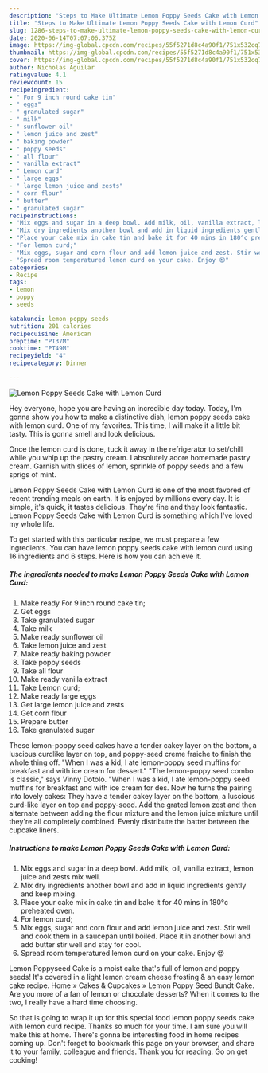 ```yaml
---
description: "Steps to Make Ultimate Lemon Poppy Seeds Cake with Lemon Curd"
title: "Steps to Make Ultimate Lemon Poppy Seeds Cake with Lemon Curd"
slug: 1286-steps-to-make-ultimate-lemon-poppy-seeds-cake-with-lemon-curd
date: 2020-06-14T07:07:06.375Z
image: https://img-global.cpcdn.com/recipes/55f5271d8c4a90f1/751x532cq70/lemon-poppy-seeds-cake-with-lemon-curd-recipe-main-photo.jpg
thumbnail: https://img-global.cpcdn.com/recipes/55f5271d8c4a90f1/751x532cq70/lemon-poppy-seeds-cake-with-lemon-curd-recipe-main-photo.jpg
cover: https://img-global.cpcdn.com/recipes/55f5271d8c4a90f1/751x532cq70/lemon-poppy-seeds-cake-with-lemon-curd-recipe-main-photo.jpg
author: Nicholas Aguilar
ratingvalue: 4.1
reviewcount: 15
recipeingredient:
- " For 9 inch round cake tin"
- " eggs"
- " granulated sugar"
- " milk"
- " sunflower oil"
- " lemon juice and zest"
- " baking powder"
- " poppy seeds"
- " all flour"
- " vanilla extract"
- " Lemon curd"
- " large eggs"
- " large lemon juice and zests"
- " corn flour"
- " butter"
- " granulated sugar"
recipeinstructions:
- "Mix eggs and sugar in a deep bowl. Add milk, oil, vanilla extract, lemon juice and zests mix well."
- "Mix dry ingredients another bowl and add in liquid ingredients gently and keep mixing."
- "Place your cake mix in cake tin and bake it for 40 mins in 180°c preheated oven."
- "For lemon curd;"
- "Mix eggs, sugar and corn flour and add lemon juice and zest. Stir well and cook them in a saucepan until boiled. Place it in another bowl and add butter stir well and stay for cool."
- "Spread room temperatured lemon curd on your cake. Enjoy 😍"
categories:
- Recipe
tags:
- lemon
- poppy
- seeds

katakunci: lemon poppy seeds 
nutrition: 201 calories
recipecuisine: American
preptime: "PT37M"
cooktime: "PT49M"
recipeyield: "4"
recipecategory: Dinner

---
```



![Lemon Poppy Seeds Cake with Lemon Curd](https://img-global.cpcdn.com/recipes/55f5271d8c4a90f1/751x532cq70/lemon-poppy-seeds-cake-with-lemon-curd-recipe-main-photo.jpg)

Hey everyone, hope you are having an incredible day today. Today, I'm gonna show you how to make a distinctive dish, lemon poppy seeds cake with lemon curd. One of my favorites. This time, I will make it a little bit tasty. This is gonna smell and look delicious.

Once the lemon curd is done, tuck it away in the refrigerator to set/chill while you whip up the pastry cream. I absolutely adore homemade pastry cream. Garnish with slices of lemon, sprinkle of poppy seeds and a few sprigs of mint.

Lemon Poppy Seeds Cake with Lemon Curd is one of the most favored of recent trending meals on earth. It is enjoyed by millions every day. It is simple, it's quick, it tastes delicious. They're fine and they look fantastic. Lemon Poppy Seeds Cake with Lemon Curd is something which I've loved my whole life.


To get started with this particular recipe, we must prepare a few ingredients. You can have lemon poppy seeds cake with lemon curd using 16 ingredients and 6 steps. Here is how you can achieve it.

<!--inarticleads1-->

##### The ingredients needed to make Lemon Poppy Seeds Cake with Lemon Curd:

1. Make ready  For 9 inch round cake tin;
1. Get  eggs
1. Take  granulated sugar
1. Take  milk
1. Make ready  sunflower oil
1. Take  lemon juice and zest
1. Make ready  baking powder
1. Take  poppy seeds
1. Take  all flour
1. Make ready  vanilla extract
1. Take  Lemon curd;
1. Make ready  large eggs
1. Get  large lemon juice and zests
1. Get  corn flour
1. Prepare  butter
1. Take  granulated sugar


These lemon-poppy seed cakes have a tender cakey layer on the bottom, a luscious curdlike layer on top, and poppy-seed creme fraiche to finish the whole thing off. &#34;When I was a kid, I ate lemon-poppy seed muffins for breakfast and with ice cream for dessert.&#34; &#34;The lemon-poppy seed combo is classic,&#34; says Vinny Dotolo. &#34;When I was a kid, I ate lemon-poppy seed muffins for breakfast and with ice cream for des. Now he turns the pairing into lovely cakes: They have a tender cakey layer on the bottom, a luscious curd-like layer on top and poppy-seed. Add the grated lemon zest and then alternate between adding the flour mixture and the lemon juice mixture until they&#39;re all completely combined. Evenly distribute the batter between the cupcake liners. 

<!--inarticleads2-->

##### Instructions to make Lemon Poppy Seeds Cake with Lemon Curd:

1. Mix eggs and sugar in a deep bowl. Add milk, oil, vanilla extract, lemon juice and zests mix well.
1. Mix dry ingredients another bowl and add in liquid ingredients gently and keep mixing.
1. Place your cake mix in cake tin and bake it for 40 mins in 180°c preheated oven.
1. For lemon curd;
1. Mix eggs, sugar and corn flour and add lemon juice and zest. Stir well and cook them in a saucepan until boiled. Place it in another bowl and add butter stir well and stay for cool.
1. Spread room temperatured lemon curd on your cake. Enjoy 😍


Lemon Poppyseed Cake is a moist cake that&#39;s full of lemon and poppy seeds! It&#39;s covered in a light lemon cream cheese frosting &amp; an easy lemon cake recipe. Home » Cakes &amp; Cupcakes » Lemon Poppy Seed Bundt Cake. Are you more of a fan of lemon or chocolate desserts? When it comes to the two, I really have a hard time choosing. 

So that is going to wrap it up for this special food lemon poppy seeds cake with lemon curd recipe. Thanks so much for your time. I am sure you will make this at home. There's gonna be interesting food in home recipes coming up. Don't forget to bookmark this page on your browser, and share it to your family, colleague and friends. Thank you for reading. Go on get cooking!
